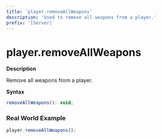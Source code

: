 ```yaml
---
title: 'player.removeAllWeapons'
description: 'Used to remove all weapons from a player.'
prefix: '[Server]'
---
```


# player.removeAllWeapons

**Description**

Remove all weapons from a player.

**Syntax**

```js
removeAllWeapons(): void;
```

### Real World Example

```js
player.removeAllWeapons();
```
